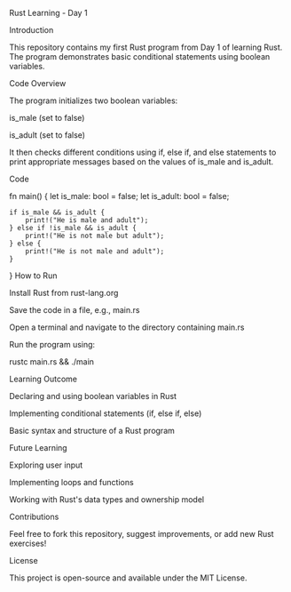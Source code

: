 Rust Learning - Day 1

Introduction

This repository contains my first Rust program from Day 1 of learning Rust. The program demonstrates basic conditional statements using boolean variables.

Code Overview

The program initializes two boolean variables:

is_male (set to false)

is_adult (set to false)

It then checks different conditions using if, else if, and else statements to print appropriate messages based on the values of is_male and is_adult.

Code

fn main() {
    let is_male: bool = false;
    let is_adult: bool = false;
    
    if is_male && is_adult {
        print!("He is male and adult");
    } else if !is_male && is_adult {
        print!("He is not male but adult");
    } else {
        print!("He is not male and adult");
    }
}
How to Run

Install Rust from rust-lang.org

Save the code in a file, e.g., main.rs

Open a terminal and navigate to the directory containing main.rs

Run the program using:

rustc main.rs && ./main

Learning Outcome

Declaring and using boolean variables in Rust

Implementing conditional statements (if, else if, else)

Basic syntax and structure of a Rust program

Future Learning

Exploring user input

Implementing loops and functions

Working with Rust's data types and ownership model

Contributions

Feel free to fork this repository, suggest improvements, or add new Rust exercises!

License

This project is open-source and available under the MIT License.
